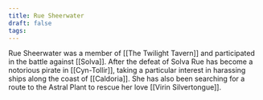 ```yaml
---
title: Rue Sheerwater
draft: false
tags:
---
```

 
Rue Sheerwater was a member of [[The Twilight Tavern]] and participated in the battle against [[Solva]]. After the defeat of Solva Rue has become a notorious pirate in [[Cyn-Tollir]], taking a particular interest in harassing ships along the coast of [[Caldoria]]. She has also been searching for a route to the Astral Plant to rescue her love [[Virin Silvertongue]]. 